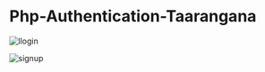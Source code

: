 # Php-Authentication-Taarangana


![llogin](https://user-images.githubusercontent.com/77312640/189822834-6bc7c930-f23c-4791-b0f4-deb50b819e14.png)

![signup](https://user-images.githubusercontent.com/77312640/189822891-e0df3146-3237-400f-beff-968af6535cbc.png)
